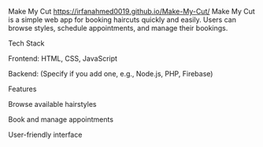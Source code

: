 Make My Cut
https://irfanahmed0019.github.io/Make-My-Cut/
Make My Cut is a simple web app for booking haircuts quickly and easily. Users can browse styles, schedule appointments, and manage their bookings.

Tech Stack

Frontend: HTML, CSS, JavaScript

Backend: (Specify if you add one, e.g., Node.js, PHP, Firebase)

Features

Browse available hairstyles

Book and manage appointments

User-friendly interface
